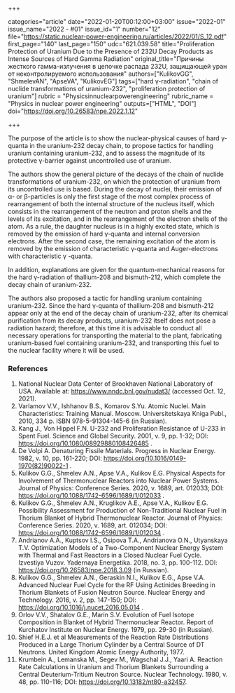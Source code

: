 +++

categories="article"
date="2022-01-20T00:12:00+03:00"
issue="2022-01"
issue_name="2022 - #01"
issue_id="1"
number="12"
file="https://static.nuclear-power-engineering.ru/articles/2022/01/S_12.pdf"
first_page="140"
last_page="150"
udc="621.039.58"
title="Proliferation Protection of Uranium Due to the Presence of 232U Decay Products as Intense Sources of Hard Gamma Radiation"
original_title="Причины жесткого гамма-излучения в цепочке распада 232U, защищающей уран от неконтролируемого использования"
authors=["KulikovGG", "ShmelevAN", "ApseVA", "KulikovEG"]
tags=["hard γ-radiation", "chain of nuclide transformations of uranium-232", "proliferation protection of uranium"]
rubric = "Physicsinnuclearpowerengineering"
rubric_name = "Physics in nuclear power engineering"
outputs=["HTML", "DOI"]
doi="https://doi.org/10.26583/npe.2022.1.12"

+++

The purpose of the article is to show the nuclear-physical causes of hard γ-quanta in the uranium-232 decay chain, to propose tactics for handling uranium containing uranium-232, and to assess the magnitude of its protective γ-barrier against uncontrolled use of uranium.

The authors show the general picture of the decays of the chain of nuclide transformations of uranium-232, on which the protection of uranium from its uncontrolled use is based. During the decay of nuclei, their emission of α- or β-particles is only the first stage of the most complex process of rearrangement of both the internal structure of the nucleus itself, which consists in the rearrangement of the neutron and proton shells and the levels of its excitation, and in the rearrangement of the electron shells of the atom. As a rule, the daughter nucleus is in a highly excited state, which is removed by the emission of hard γ-quanta and internal conversion electrons. After the second case, the remaining excitation of the atom is removed by the emission of characteristic γ-quanta and Auger-electrons with characteristic γ -quanta.

In addition, explanations are given for the quantum-mechanical reasons for the hard γ-radiation of thallium-208 and bismuth-212, which complete the decay chain of uranium-232.

The authors also proposed a tactic for handling uranium containing uranium-232. Since the hard γ-quanta of thallium-208 and bismuth-212 appear only at the end of the decay chain of uranium-232, after its chemical purification from its decay products, uranium-232 itself does not pose a radiation hazard; therefore, at this time it is advisable to conduct all necessary operations for transporting the material to the plant, fabricating uranium-based fuel containing uranium-232, and transporting this fuel to the nuclear facility where it will be used.

### References

1. National Nuclear Data Center of Brookhaven National Laboratory of USA. Available at: https://www.nndc.bnl.gov/nudat3/ (accessed Oct. 12, 2021).
2. Varlamov V.V., Ishhanov B.S., Komarov S.Yu. Atomic Nuclei. Main Characteristics: Training Manual. Moscow. Universitetskaya Kniga Publ., 2010, 334 p. ISBN 978-5-91304-145-6 (in Russian).
3. Kang J., Von Hippel F.N. U-232 and Proliferation Resistance of U-233 in Spent Fuel. Science and Global Security. 2001, v. 9, pp. 1-32; DOI: https://doi.org/10.1080/08929880108426485 .
4. De Volpi A. Denaturing Fissile Materials. Progress in Nuclear Energy. 1982, v. 10, pp. 161-220; DOI: https://doi.org/10.1016/0149-1970(82)90022-1 .
5. Kulikov G.G., Shmelev A.N., Apse V.A., Kulikov E.G. Physical Aspects for Involvement of Thermonuclear Reactors into Nuclear Power Systems. Journal of Physics: Conference Series. 2020, v. 1689, art. 012033; DOI: https://doi.org/10.1088/1742-6596/1689/1/012033 .
6. Kulikov G.G., Shmelev A.N., Kruglikov A.E., Apse V.A., Kulikov E.G. Possibility Assessment for Production of Non-Traditional Nuclear Fuel in Thorium Blanket of Hybrid Thermonuclear Reactor. Journal of Physics: Conference Series. 2020, v. 1689, art. 012034; DOI: https://doi.org/10.1088/1742-6596/1689/1/012034 .
7. Andrianov A.A., Kuptsov I.S., Osipova T.A., Andrianova O.N., Utyanskaya T.V. Optimization Models of a Two-Component Nuclear Energy System with Thermal and Fast Reactors in a Closed Nuclear Fuel Cycle. Izvestiya Vuzov. Yadernaya Energetika. 2018, no. 3, pp. 100-112. DOI: https://doi.org/10.26583/npe.2018.3.09 (in Russian).
8. Kulikov G.G., Shmelev A.N., Geraskin N.I., Kulikov E.G., Apse V.A. Advanced Nuclear Fuel Cycle for the RF Using Actinides Breeding in Thorium Blankets of Fusion Neutron Source. Nuclear Energy and Technology. 2016, v. 2, pp. 147-150; DOI: https://doi.org/10.1016/j.nucet.2016.05.014 .
9. Orlov V.V., Shatalov G.E., Marin S.V. Evolution of Fuel Isotope Composition in Blanket of Hybrid Thermonuclear Reactor. Report of Kurchatov Institute on Nuclear Energy. 1979, pp. 29-30 (in Russian).
10. Shief H.E.J. et al Measurements of the Reaction Rate Distributions Produced in a Large Thorium Cylinder by a Central Source of DT Neutrons. United Kingdom Atomic Energy Authority, 1977.
11. Krumbein A., Lemanska M., Segev M., Wagschal J.J., Yaari A. Reaction Rate Calculations in Uranium and Thorium Blankets Surrounding a Central Deuterium-Tritium Neutron Source. Nuclear Technology. 1980, v. 48, pp. 110-116; DOI: https://doi.org/10.13182/nt80-a32457.